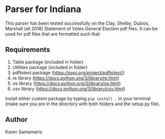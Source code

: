 # Parser for Indiana 
This parser has been tested successfully on the Clay, Shelby, Dubios, Marshall (all 2018) Statement of Votes General Election pdf files. It can be used for pdf files that are formatted such that: 


## Requirements 
1. Table package (included in folder)
2. Utilities package (included in folder)
3. pdftotext package (https://pypi.org/project/pdftotext/)
4. re library (https://docs.python.org/3/library/re.html)
5. os library (https://docs.python.org/3/library/os.html)
6. csv library (https://docs.python.org/3/library/csv.html)

Install either custom package by typing  `pip install .` in your terminal (make sure you are in the directory with both folders and the setup.py file).

## Author
Karen Santamaria

